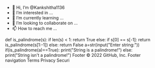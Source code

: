 - 👋 Hi, I’m @Kankshitha1136
- 👀 I’m interested in ...
- 🌱 I’m currently learning ...
- 💞️ I’m looking to collaborate on ...
- 📫 How to reach me ...

<!---
Kankshitha1136/Kankshitha1136 is a ✨ special ✨ repository because its `README.md` (this file) appears on your GitHub profile.
You can click the Preview link to take a look at your changes.
--->
def is_palindrome(s):
    if len(s) < 1:
        return True
    else:
        if s[0] == s[-1]:
            return is_palindrome(s[1:-1])
        else:
            return False
a=str(input("Enter string:"))
if(is_palindrome(a)==True):
    print("String is a palindrome!")
else:
    print("String isn't a palindrome!")
Footer
© 2022 GitHub, Inc.
Footer navigation
Terms
Privacy
Securi
